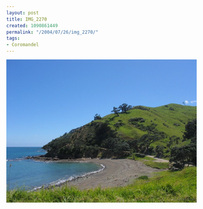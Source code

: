 ```yaml
---
layout: post
title: IMG_2270
created: 1090861449
permalink: "/2004/07/26/img_2270/"
tags:
- Coromandel
---
```


<img src="/image/images/img_2270-752.jpg"/>

